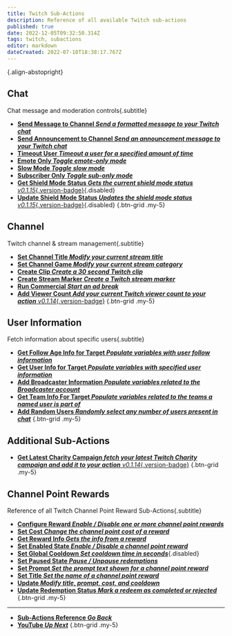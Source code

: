 ```yaml
---
title: Twitch Sub-Actions
description: Reference of all available Twitch sub-actions
published: true
date: 2022-12-05T09:32:50.314Z
tags: twitch, subactions
editor: markdown
dateCreated: 2022-07-10T18:38:17.767Z
---
```


<i class="mdi mdi-twitch text--twitch"></i>{.align-abstopright}

## Chat
Chat message and moderation controls{.subtitle}

- [<i class="mdi mdi-comment text--twitch"></i>**Send Message to Channel *Send a formatted message to your Twitch chat***](/Sub-Actions/Twitch/Send-Message-To-Channel)
- [<i class="mdi mdi-comment text--twitch"></i>**Send Announcement to Channel *Send an announcement message to your Twitch chat***](/Sub-Actions/Twitch/Send-Announcement-to-Channel)
- [<i class="mdi mdi-account-tie-voice-off text--twitch"></i>**Timeout User *Timeout a user for a specified amount of time***](/Sub-Actions/Twitch/Timeout-User)
- [<i class="mdi mdi-emoticon text--twitch"></i>**Emote Only *Toggle emote-only mode***](/Sub-Actions/Twitch/Emote-Only)
- [<i class="mdi mdi-speedometer-slow text--twitch"></i>**Slow Mode *Toggle slow mode***](/Sub-Actions/Twitch/Slow-Mode)
- [<i class="mdi mdi-account-lock text--twitch"></i>**Subscriber Only *Toggle sub-only mode***](/Sub-Actions/Twitch/Subscriber-Only)
- [<i class="mdi mdi-shield text--twitch"></i>**Get Shield Mode Status *Gets the current shield mode status*** *v0.1.15*{.version-badge}](/Sub-Actions/Twitch/Get-Shield-Mode-Status){.disabled}
- [<i class="mdi mdi-shield-refresh text--twitch"></i>**Update Shield Mode Status *Updates the shield mode status*** *v0.1.15*{.version-badge}](/Sub-Actions/Twitch/Update-Shield-Mode-Status){.disabled}
{.btn-grid .my-5}

## Channel
Twitch channel & stream management{.subtitle}

- [<i class="mdi mdi-format-title text--twitch"></i>**Set Channel Title *Modify your current stream title***](/Sub-Actions/Twitch/Set-Channel-Title)
- [<i class="mdi mdi-gamepad text--twitch"></i>**Set Channel Game *Modify your current stream category***](/Sub-Actions/Twitch/Set-Channel-Game)
- [<i class="mdi mdi-clipboard-play text--twitch"></i> **Create Clip *Create a 30 second Twitch clip***](/Sub-Actions/Twitch/Create-Clip)
- [<i class="mdi mdi-bookmark text--twitch"></i>**Create Stream Marker *Create a Twitch stream marker***](/Sub-Actions/Twitch/Create-Stream-Marker)
- [<i class="mdi mdi-television-classic text--twitch"></i>**Run Commercial *Start an ad break***](/Sub-Actions/Twitch/Run-Commercial)
- [<i class="mdi mdi-counter text--twitch"></i>**Add Viewer Count *Add your current Twitch viewer count to your action*** *v0.1.14*{.version-badge}](/Sub-Actions/Twitch/Add-Viewer-Count)
{.btn-grid .my-5}

## User Information
Fetch information about specific users{.subtitle}

- [<i class="mdi mdi-account-heart text--twitch"></i>**Get Follow Age Info for Target *Populate variables with user follow information***](/Sub-Actions/Twitch/Get-Follow-Age-Info-for-Target)
- [<i class="mdi mdi-account text--twitch"></i>**Get User Info for Target *Populate variables with specified user information***](/Sub-Actions/Twitch/Get-User-Info-for-Target)
- [<i class="mdi mdi-account text--twitch"></i>**Add Broadcaster Information *Populate variables related to the Broadcaster account***](/Sub-Actions/Twitch/Add-Broadcaster-Information)
- [<i class="mdi mdi-account text--twitch"></i>**Get Team Info For Target *Populate variables related to the teams a named user is part of***](/Sub-Actions/Twitch/Get-Team-Info-For-Target)
- [<i class="mdi mdi-account text--twitch"></i>**Add Random Users *Randomly select any number of users present in chat***](/Sub-Actions/Twitch/Add-Random-Users)
{.btn-grid .my-5}

## Additional Sub-Actions

- [<i class="mdi mdi-charity text--twitch"></i>**Get Latest Charity Campaign *fetch your latest Twitch Charity campaign and add it to your action*** *v0.1.14*{.version-badge}](/Sub-Actions/Twitch/Get-Latest-Charity-Campaign)
{.btn-grid .my-5}

## Channel Point Rewards
Reference of all Twitch Channel Point Reward Sub-Actions{.subtitle}

* [<i class="mdi mdi-cog text--twitch"></i> **Configure Reward *Enable / Disable one or more channel point rewards***](/Sub-Actions/Rewards/Configure-Reward)
* [<i class="mdi mdi-more text--twitch"></i>**Set Cost *Change the channel point cost of a reward***](/Sub-Actions/Rewards/Set-Cost)
* [<i class="mdi mdi-download text--twitch"></i>**Get Reward Info *Gets the info from a reward***](/Sub-Actions/Rewards/Get-Reward-Info)
* [<i class="mdi mdi-toggle-switch text--twitch"></i>**Set Enabled State *Enable / Disable a channel point reward***](/Sub-Actions/Rewards/Set-Enabled-State)
* [<i class="mdi mdi-timelapse text--twitch"></i>**Set Global Cooldown *Set cooldown time in seconds***](/Sub-Actions/Rewards/Set-Global-Cooldown){.disabled}
* [<i class="mdi mdi-pause text--twitch"></i>**Set Paused State *Pause / Unpause redemptions***](/Sub-Actions/Rewards/Set-Paused-State)
* [<i class="mdi mdi-text-box text--twitch"></i>**Set Prompt *Set the prompt text shown for a channel point reward***](/Sub-Actions/Rewards/Set-Prompt)
* [<i class="mdi mdi-format-title text--twitch"></i>**Set Title *Set the name of a channel point reward***](/Sub-Actions/Rewards/Set-Title)
* [<i class="mdi mdi-upload text--twitch"></i>**Update *Modify title, prompt, cost, and cooldown***](/Sub-Actions/Rewards/Update)
* [<i class="mdi mdi-list-status text--twitch"></i>**Update Redemption Status *Mark a redeem as completed or rejected***](/Sub-Actions/Rewards/Update-Redemption-Status)
{.btn-grid .my-5}

---

- [<i class="mdi mdi-chevron-left"></i>**Sub-Actions Reference *Go Back***](/Sub-Actions)
- [<i class="mdi mdi-twitch text--twitch"></i>**YouTube *Up Next***](/Sub-Actions/YouTube)
{.btn-grid .my-5}